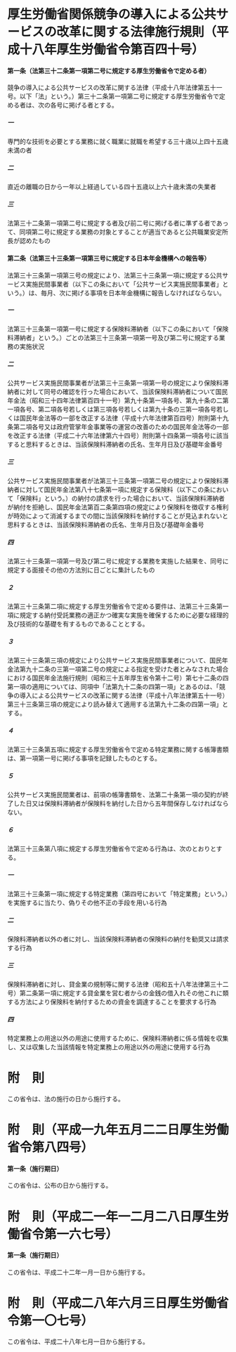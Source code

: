 # 厚生労働省関係競争の導入による公共サービスの改革に関する法律施行規則（平成十八年厚生労働省令第百四十号）
#### 第一条（法第三十二条第一項第二号に規定する厚生労働省令で定める者）
競争の導入による公共サービスの改革に関する法律（平成十八年法律第五十一号。以下「法」という。）第三十二条第一項第二号に規定する厚生労働省令で定める者は、次の各号に掲げる者とする。
##### 一
専門的な技術を必要とする業務に就く職業に就職を希望する三十歳以上四十五歳未満の者
##### 二
直近の離職の日から一年以上経過している四十五歳以上六十歳未満の失業者
##### 三
法第三十二条第一項第二号に規定する者及び前二号に掲げる者に準ずる者であって、同項第二号に規定する業務の対象とすることが適当であると公共職業安定所長が認めたもの
#### 第二条（法第三十三条第一項第三号に規定する日本年金機構への報告等）
法第三十三条第一項第三号の規定により、法第三十三条第一項に規定する公共サービス実施民間事業者（以下この条において「公共サービス実施民間事業者」という。）は、毎月、次に掲げる事項を日本年金機構に報告しなければならない。
##### 一
法第三十三条第一項第一号に規定する保険料滞納者（以下この条において「保険料滞納者」という。）ごとの法第三十三条第一項第一号及び第二号に規定する業務の実施状況
##### 二
公共サービス実施民間事業者が法第三十三条第一項第一号の規定により保険料滞納者に対して同号の確認を行った場合において、当該保険料滞納者について国民年金法（昭和三十四年法律第百四十一号）第九十条第一項各号、第九十条の二第一項各号、第二項各号若しくは第三項各号若しくは第九十条の三第一項各号若しくは国民年金法等の一部を改正する法律（平成十六年法律第百四号）附則第十九条第二項各号又は政府管掌年金事業等の運営の改善のための国民年金法等の一部を改正する法律（平成二十六年法律第六十四号）附則第十四条第一項各号に該当すると思料するときは、当該保険料滞納者の氏名、生年月日及び基礎年金番号
##### 三
公共サービス実施民間事業者が法第三十三条第一項第二号の規定により保険料滞納者に対して国民年金法第八十七条第一項に規定する保険料（以下この条において「保険料」という。）の納付の請求を行った場合において、当該保険料滞納者が納付を拒絶し、国民年金法第百二条第四項の規定により保険料を徴収する権利が時効によって消滅するまでの間に当該保険料を納付することが見込まれないと思料するときは、当該保険料滞納者の氏名、生年月日及び基礎年金番号
##### 四
法第三十三条第一項第一号及び第二号に規定する業務を実施した結果を、同号に規定する面接その他の方法別に日ごとに集計したもの
##### ２
法第三十三条第二項に規定する厚生労働省令で定める要件は、法第三十三条第一項に規定する納付受託業務の適正かつ確実な実施を確保するために必要な経理的及び技術的な基礎を有するものであることとする。
##### ３
法第三十三条第三項の規定により公共サービス実施民間事業者について、国民年金法第九十二条の三第一項第二号の規定による指定を受けた者とみなされた場合における国民年金法施行規則（昭和三十五年厚生省令第十二号）第七十二条の四第一項の適用については、同項中「法第九十二条の四第一項」とあるのは、「競争の導入による公共サービスの改革に関する法律（平成十八年法律第五十一号）第三十三条第三項の規定により読み替えて適用する法第九十二条の四第一項」とする。
##### ４
法第三十三条第五項に規定する厚生労働省令で定める特定業務に関する帳簿書類は、第一項第一号に掲げる事項を記録したものとする。
##### ５
公共サービス実施民間業者は、前項の帳簿書類を、法第二十条第一項の契約が終了した日又は保険料滞納者が保険料を納付した日から五年間保存しなければならない。
##### ６
法第三十三条第八項に規定する厚生労働省令で定める行為は、次のとおりとする。
##### 一
法第三十三条第一項に規定する特定業務（第四号において「特定業務」という。）を実施するに当たり、偽りその他不正の手段を用いる行為
##### 二
保険料滞納者以外の者に対し、当該保険料滞納者の保険料の納付を勧奨又は請求する行為
##### 三
保険料滞納者に対し、貸金業の規制等に関する法律（昭和五十八年法律第三十二号）第二条第一項に規定する貸金業を営む者からの金銭の借入れその他これに類する方法により保険料を納付するための資金を調達することを要求する行為
##### 四
特定業務上の用途以外の用途に使用するために、保険料滞納者に係る情報を収集し、又は収集した当該情報を特定業務上の用途以外の用途に使用する行為
# 附　則
この省令は、法の施行の日から施行する。
# 附　則（平成一九年五月二二日厚生労働省令第八四号）
#### 第一条（施行期日）
この省令は、公布の日から施行する。
# 附　則（平成二一年一二月二八日厚生労働省令第一六七号）
#### 第一条（施行期日）
この省令は、平成二十二年一月一日から施行する。
# 附　則（平成二八年六月三日厚生労働省令第一〇七号）
この省令は、平成二十八年七月一日から施行する。
